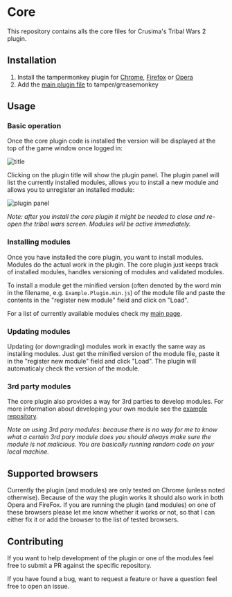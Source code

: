 # Core

This repository contains alls the core files for Crusima's Tribal Wars 2 plugin.

## Installation

1. Install the tampermonkey plugin for [Chrome][chromemonkey], [Firefox][firefoxmonkey] or [Opera][operamonkey]
2. Add the [main plugin file][maincore] to tamper/greasemonkey

## Usage

### Basic operation

Once the core plugin code is installed the version will be displayed at the top of the game window once logged in:

![title](https://cloud.githubusercontent.com/assets/13717315/9154810/02d9b664-3ea2-11e5-8356-2c3d288a40bb.png)

Clicking on the plugin title will show the plugin panel. The plugin panel will list the currently installed modules, allows you to install a new module and allows you to unregister an installed module:

![plugin panel](https://cloud.githubusercontent.com/assets/13717315/9154809/02d93d10-3ea2-11e5-9809-169c6d78fbe2.png)

*Note: after you install the core plugin it might be needed to close and re-open the tribal wars screen. Modules will be active immediately.*

### Installing modules

Once you have installed the core plugin, you want to install modules. Modules do the actual work in the plugin. The core plugin just keeps track of installed modules, handles versioning of modules and validated modules.

To install a module get the minified version (often denoted by the word min in the filename, e.g. `Example.Plugin.min.js`) of the module file and paste the contents in the "register new module" field and click on "Load".

For a list of currently available modules check my [main page][mainpage].

### Updating modules

Updating (or downgrading) modules work in exactly the same way as installing modules. Just get the minified version of the module file, paste it in the "register new module" field and click "Load". The plugin will automaticaly check the version of the module.

### 3rd party modules

The core plugin also provides a way for 3rd parties to develop modules. For more information about developing your own module see the [example repository][example].

*Note on using 3rd pary modules: because there is no way for me to know what a certain 3rd pary module does you should always make sure the module is not malicious. You are basically running random code on your local machine.*

## Supported browsers

Currently the plugin (and modules) are only tested on Chrome (unless noted otherwise). Because of the way the plugin works it should also work in both Opera and FireFox. If you are running the plugin (and modules) on one of these browsers please let me know whether it works or not, so that I can either fix it or add the browser to the list of tested browsers.

## Contributing

If you want to help development of the plugin or one of the modules feel free to submit a PR against the specific repository.

If you have found a bug, want to request a feature or have a question feel free to open an issue.

[chromemonkey]: https://chrome.google.com/webstore/detail/tampermonkey/dhdgffkkebhmkfjojejmpbldmpobfkfo
[firefoxmonkey]: https://addons.mozilla.org/nl/firefox/addon/greasemonkey/
[operamonkey]: https://addons.opera.com/nl/extensions/details/tampermonkey-beta/?display=en
[maincore]: https://github.com/Crusima/Core/blob/master/Plugin.js
[mainpage]: https://github.com/Crusima?tab=repositories
[example]: https://github.com/Crusima/ExamplePlugin
